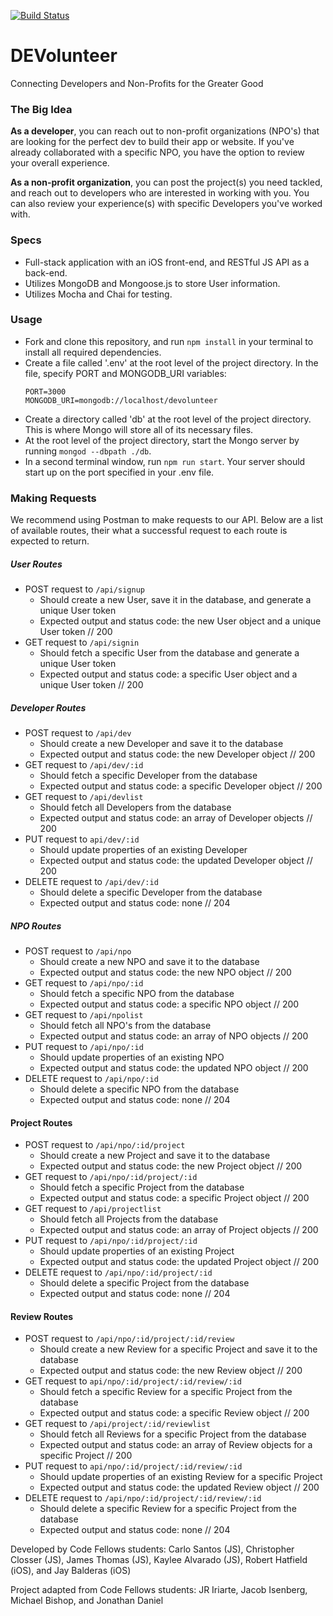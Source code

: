 [![Build Status](https://travis-ci.org/401JS-iOS/JSbackend.svg?branch=master)](https://travis-ci.org/401JS-iOS/JSbackend)

# DEVolunteer

Connecting Developers and Non-Profits for the Greater Good

### The Big Idea

**As a developer**, you can reach out to non-profit organizations (NPO's) that are looking for the perfect dev to build their app or website. If you've already collaborated with a specific NPO, you have the option to review your overall experience.

**As a non-profit organization**, you can post the project(s) you need tackled, and reach out to developers who are interested in working with you. You can also review your experience(s) with specific Developers you've worked with.

### Specs

- Full-stack application with an iOS front-end, and RESTful JS API as a back-end.
- Utilizes MongoDB and Mongoose.js to store User information.
- Utilizes Mocha and Chai for testing.

### Usage

- Fork and clone this repository, and run ```npm install``` in your terminal to install all required dependencies.
- Create a file called '.env' at the root level of the project directory. In the file, specify PORT and MONGODB_URI variables:
   ```
  PORT=3000
  MONGODB_URI=mongodb://localhost/devolunteer
  ```
- Create a directory called 'db' at the root level of the project directory. This is where Mongo will store all of its necessary files.
- At the root level of the project directory, start the Mongo server by running ```mongod --dbpath ./db```.
- In a second terminal window, run ```npm run start```. Your server should start up on the port specified in your .env file.

### Making Requests

We recommend using Postman to make requests to our API. Below are a list of available routes, their  what a successful request to each route is expected to return.

##### User Routes

- POST request to ```/api/signup```
  - Should create a new User, save it in the database, and generate a unique User token
  - Expected output and status code: the new User object and a unique User token // 200
- GET request to ```/api/signin```
  - Should fetch a specific User from the database and generate a unique User token
  - Expected output and status code: a specific User object and a unique User token // 200

##### Developer Routes

- POST request to ```/api/dev```
  - Should create a new Developer and save it to the database
  - Expected output and status code: the new Developer object // 200
- GET request to ```/api/dev/:id```
  - Should fetch a specific Developer from the database
  - Expected output and status code: a specific Developer object // 200
- GET request to ```/api/devlist```
  - Should fetch all Developers from the database
  - Expected output and status code: an array of Developer objects // 200
- PUT request to ```api/dev/:id```
  - Should update properties of an existing Developer
  - Expected output and status code: the updated Developer object // 200
- DELETE request to ```/api/dev/:id```
  - Should delete a specific Developer from the database
  - Expected output and status code: none // 204

##### NPO Routes

- POST request to ```/api/npo```
  - Should create a new NPO and save it to the database
  - Expected output and status code: the new NPO object // 200
- GET request to ```/api/npo/:id```
  - Should fetch a specific NPO from the database
  - Expected output and status code: a specific NPO object // 200
- GET request to ```/api/npolist```
  - Should fetch all NPO's from the database
  - Expected output and status code: an array of NPO objects // 200
- PUT request to ```/api/npo/:id```
  - Should update properties of an existing NPO
  - Expected output and status code: the updated NPO object // 200
- DELETE request to ```/api/npo/:id```
  - Should delete a specific NPO from the database
  - Expected output and status code: none // 204

#### Project Routes

- POST request to ```/api/npo/:id/project```
  - Should create a new Project and save it to the database
  - Expected output and status code: the new Project object // 200
- GET request to ```/api/npo/:id/project/:id```
  - Should fetch a specific Project from the database
  - Expected output and status code: a specific Project object // 200
- GET request to ```/api/projectlist```
  - Should fetch all Projects from the database
  - Expected output and status code: an array of Project objects // 200
- PUT request to ```/api/npo/:id/project/:id```
  - Should update properties of an existing Project
  - Expected output and status code: the updated Project object // 200
- DELETE request to ```/api/npo/:id/project/:id```
  - Should delete a specific Project from the database
  - Expected output and status code: none // 204


#### Review Routes

- POST request to ```/api/npo/:id/project/:id/review```
  - Should create a new Review for a specific Project and save it to the database
  - Expected output and status code: the new Review object // 200
- GET request to ```api/npo/:id/project/:id/review/:id```
  - Should fetch a specific Review for a specific Project from the database
  - Expected output and status code: a specific Review object // 200
- GET request to ```/api/project/:id/reviewlist```
  - Should fetch all Reviews for a specific Project from the database
  - Expected output and status code: an array of Review objects for a specific Project // 200
- PUT request to ```api/npo/:id/project/:id/review/:id```
  - Should update properties of an existing Review for a specific Project
  - Expected output and status code: the updated Review object // 200
- DELETE request to ```/api/npo/:id/project/:id/review/:id```
  - Should delete a specific Review for a specific Project from the database
  - Expected output and status code: none // 204

Developed by Code Fellows students: Carlo Santos (JS), Christopher Closser (JS), James Thomas (JS), Kaylee Alvarado (JS), Robert Hatfield (iOS), and Jay Balderas (iOS)

Project adapted from Code Fellows students: JR Iriarte, Jacob Isenberg, Michael Bishop, and Jonathan Daniel

